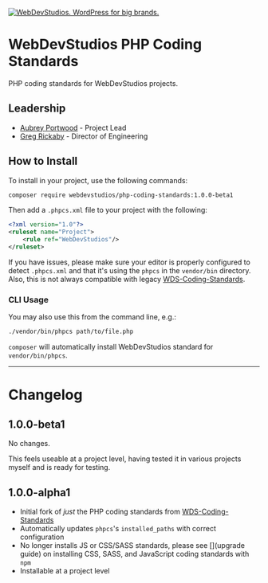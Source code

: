 <a href="https://webdevstudios.com/contact/"><img src="https://webdevstudios.com/wp-content/uploads/2018/04/wds-github-banner.png" alt="WebDevStudios. WordPress for big brands."></a>

# WebDevStudios PHP Coding Standards

PHP coding standards for WebDevStudios projects.

## Leadership

- [Aubrey Portwood](https://github.com/aubreypwd) - Project Lead
- [Greg Rickaby](https://github.com/gregrickaby) - Director of Engineering

## How to Install

To install in your project, use the following commands:

```bash
composer require webdevstudios/php-coding-standards:1.0.0-beta1
```

Then add a `.phpcs.xml` file to your project with the following:

```xml
<?xml version="1.0"?>
<ruleset name="Project">
    <rule ref="WebDevStudios"/>
</ruleset>
```

If you have issues, please make sure your editor is properly configured to detect `.phpcs.xml` and that it's using the `phpcs` in the `vendor/bin` directory. Also, this is not always compatible with legacy [WDS-Coding-Standards](https://github.com/WebDevStudios/WDS-Coding-Standards).

### CLI Usage

You may also use this from the command line, e.g.:

```bash
./vendor/bin/phpcs path/to/file.php
```

`composer` will automatically install WebDevStudios standard for `vendor/bin/phpcs`.

___________________

# Changelog

## 1.0.0-beta1

No changes.

This feels useable at a project level, having tested it in various projects myself and is ready for testing.

## 1.0.0-alpha1

- Initial fork of _just_ the PHP coding standards from [WDS-Coding-Standards](https://github.com/WebDevStudios/WDS-Coding-Standards)
- Automatically updates `phpcs`'s `installed_paths` with correct configuration
- No longer installs JS or CSS/SASS standards, please see [](upgrade guide) on installing CSS, SASS, and JavaScript coding standards with `npm`
- Installable at a project level
